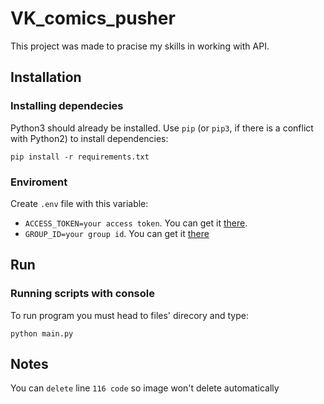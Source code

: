 # VK_comics_pusher
 
This project was made to pracise my skills in working with API.

## Installation

### Installing dependecies

Python3 should already be installed.
Use `pip` (or `pip3`, if there is a conflict with Python2) to install dependencies:

```
pip install -r requirements.txt
```

### Enviroment

Create `.env` file with this variable:

- `ACCESS_TOKEN=your access token`. You can get it [there](https://dev.vk.com/ru/api/access-token/implicit-flow-user).
- `GROUP_ID=your group id`. You can get it [there](https://regvk.com/id/)

## Run

### Running scripts with console

To run program you must head to files' direcory and type:

```
python main.py
```

## Notes

You can `delete` line `116 code` so image won't delete automatically
